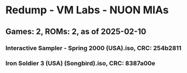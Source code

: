 # Redump - VM Labs - NUON MIAs
## Games: 2, ROMs: 2, as of 2025-02-10

### Interactive Sampler - Spring 2000 (USA).iso, CRC: 254b2811
### Iron Soldier 3 (USA) (Songbird).iso, CRC: 8387a00e
